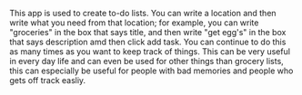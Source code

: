This app is used to create to-do lists. You can write a location and then write what you need from that location; for example, you can write "groceries" in the box that says title, and then write "get egg's" in the box that says description amd then click add task. You can continue to do this as many times as you want to keep track of things. This can be very useful in every day life and can even be used for other things than grocery lists, this can especially be useful for people with bad memories and people who gets off track easliy.
